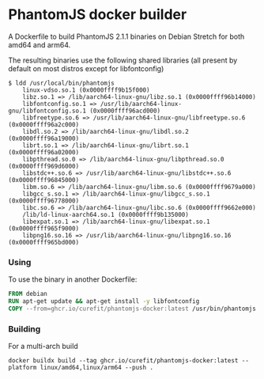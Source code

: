 # PhantomJS docker builder

A Dockerfile to build PhantomJS 2.1.1 binaries on Debian Stretch for both amd64 and arm64.

The resulting binaries use the following shared libraries (all present by default on most distros except for libfontconfig)
```
$ ldd /usr/local/bin/phantomjs
	linux-vdso.so.1 (0x0000ffff9b15f000)
	libz.so.1 => /lib/aarch64-linux-gnu/libz.so.1 (0x0000ffff96b14000)
	libfontconfig.so.1 => /usr/lib/aarch64-linux-gnu/libfontconfig.so.1 (0x0000ffff96acd000)
	libfreetype.so.6 => /usr/lib/aarch64-linux-gnu/libfreetype.so.6 (0x0000ffff96a2c000)
	libdl.so.2 => /lib/aarch64-linux-gnu/libdl.so.2 (0x0000ffff96a19000)
	librt.so.1 => /lib/aarch64-linux-gnu/librt.so.1 (0x0000ffff96a02000)
	libpthread.so.0 => /lib/aarch64-linux-gnu/libpthread.so.0 (0x0000ffff969d6000)
	libstdc++.so.6 => /usr/lib/aarch64-linux-gnu/libstdc++.so.6 (0x0000ffff96845000)
	libm.so.6 => /lib/aarch64-linux-gnu/libm.so.6 (0x0000ffff9679a000)
	libgcc_s.so.1 => /lib/aarch64-linux-gnu/libgcc_s.so.1 (0x0000ffff96778000)
	libc.so.6 => /lib/aarch64-linux-gnu/libc.so.6 (0x0000ffff9662e000)
	/lib/ld-linux-aarch64.so.1 (0x0000ffff9b135000)
	libexpat.so.1 => /lib/aarch64-linux-gnu/libexpat.so.1 (0x0000ffff965f9000)
	libpng16.so.16 => /usr/lib/aarch64-linux-gnu/libpng16.so.16 (0x0000ffff965bd000)
```

### Using

To use the binary in another Dockerfile:
```Dockerfile
FROM debian
RUN apt-get update && apt-get install -y libfontconfig
COPY --from=ghcr.io/curefit/phantomjs-docker:latest /usr/bin/phantomjs /usr/bin/phantomjs
```

### Building

For a multi-arch build
```
docker buildx build --tag ghcr.io/curefit/phantomjs-docker:latest --platform linux/amd64,linux/arm64 --push .
```
